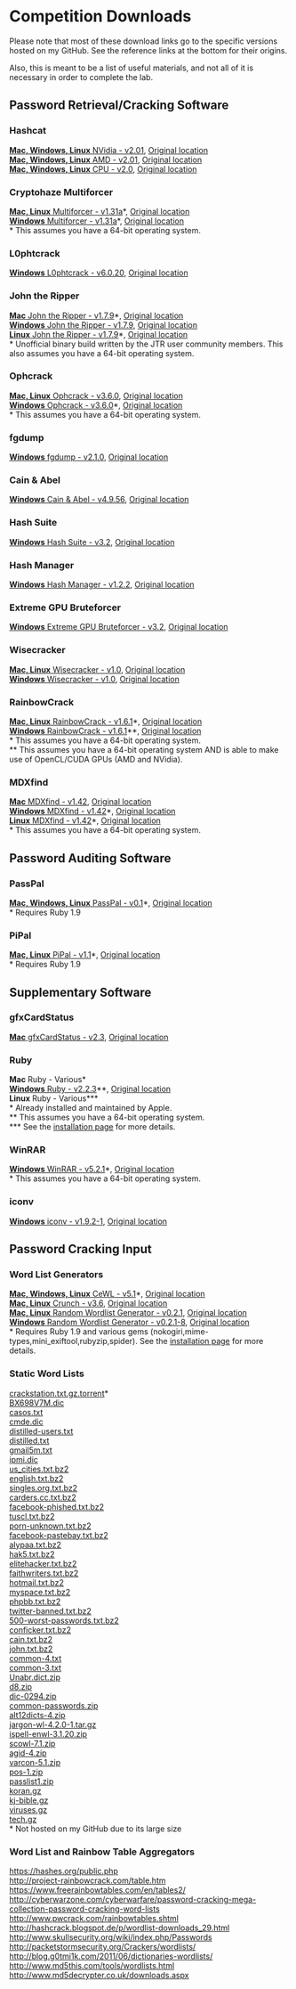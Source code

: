 # Competition Downloads  
Please note that most of these download links go to the specific versions hosted on my GitHub.  See the reference links at the bottom for their origins.  

Also, this is meant to be a list of useful materials, and not all of it is necessary in order to complete the lab.  

## Password Retrieval/Cracking Software  
### Hashcat  
[__Mac, Windows, Linux__ NVidia - v2.01](https://github.com/JonZeolla/Lab/tree/PasswordCracking/.Storage/cudaHashcat-2.01.7z), [Original location][1]  
[__Mac, Windows, Linux__ AMD - v2.01](https://github.com/JonZeolla/Lab/tree/PasswordCracking/.Storage/oclHashcat-2.01.7z), [Original location][2]  
[__Mac, Windows, Linux__ CPU - v2.0](https://github.com/JonZeolla/Lab/tree/PasswordCracking/.Storage/hashcat-2.00.7z), [Original location][3]  

### Cryptohaze Multiforcer  
[__Mac, Linux__ Multiforcer - v1.31a](https://github.com/JonZeolla/Lab/tree/PasswordCracking/.Storage/Cryptohaze-Linux_x64_1_31a.tar.bz2)\*, [Original location][4]  
[__Windows__ Multiforcer - v1.31a](https://github.com/JonZeolla/Lab/tree/PasswordCracking/.Storage/Cryptohaze-Windows_x64_1_31a.zip)\*, [Original location][5]  
\* This assumes you have a 64-bit operating system.  

### L0phtcrack  
[__Windows__ L0phtcrack - v6.0.20](https://github.com/JonZeolla/Lab/tree/PasswordCracking/.Storage/lc6setup_v6.0.20.exe), [Original location][6]  

### John the Ripper  
[__Mac__ John the Ripper - v1.7.9](https://github.com/JonZeolla/Lab/tree/PasswordCracking/.Storage/john-1.7.9-jumbo-7-macosx-Intel-2.zip)\*, [Original location][7]  
[__Windows__ John the Ripper - v1.7.9](https://github.com/JonZeolla/Lab/tree/PasswordCracking/.Storage/john179w2.zip), [Original location][8]  
[__Linux__ John the Ripper - v1.7.9](https://github.com/JonZeolla/Lab/tree/PasswordCracking/.Storage/john-1.7.9-jumbo-7-Linux-x86-64.tar.gz)\*, [Original location][9]  
\* Unofficial binary build written by the JTR user community members.  This also assumes you have a 64-bit operating system.  

### Ophcrack  
[__Mac, Linux__ Ophcrack - v3.6.0](https://github.com/JonZeolla/Lab/tree/PasswordCracking/.Storage/ophcrack-3.6.0.tar.bz2), [Original location][10]  
[__Windows__ Ophcrack - v3.6.0](https://github.com/JonZeolla/Lab/tree/PasswordCracking/.Storage/ophcrack-win64-installer-3.6.0.exe)\*, [Original location][11]  
\* This assumes you have a 64-bit operating system.  

### fgdump  
[__Windows__ fgdump - v2.1.0](https://github.com/JonZeolla/Lab/tree/PasswordCracking/.Storage/fgdump.exe), [Original location][12]  

### Cain & Abel  
[__Windows__ Cain & Abel - v4.9.56](https://github.com/JonZeolla/Lab/tree/PasswordCracking/.Storage/ca_setup.exe), [Original location][13]  

### Hash Suite  
[__Windows__ Hash Suite - v3.2](https://github.com/JonZeolla/Lab/tree/PasswordCracking/.Storage/Hash_Suite_Free_3_2.zip), [Original location][14]  

### Hash Manager  
[__Windows__ Hash Manager - v1.2.2](https://github.com/JonZeolla/Lab/tree/PasswordCracking/.Storage/HM.zip), [Original location][15]  

### Extreme GPU Bruteforcer  
[__Windows__ Extreme GPU Bruteforcer - v3.2](https://github.com/JonZeolla/Lab/tree/PasswordCracking/.Storage/EGB.zip), [Original location][16]  

### Wisecracker  
[__Mac, Linux__ Wisecracker - v1.0](https://github.com/JonZeolla/Lab/tree/PasswordCracking/.Storage/wisecracker_v1.0.tar.gz), [Original location][17]  
[__Windows__ Wisecracker - v1.0](https://github.com/JonZeolla/Lab/tree/PasswordCracking/.Storage/wisecracker_v1.0.zip), [Original location][18]  

### RainbowCrack  
[__Mac, Linux__ RainbowCrack - v1.6.1](https://github.com/JonZeolla/Lab/tree/PasswordCracking/.Storage/rainbowcrack-1.6.1-linux64.zip)\*, [Original location][19]  
[__Windows__ RainbowCrack - v1.6.1](https://github.com/JonZeolla/Lab/tree/PasswordCracking/.Storage/rainbowcrack-1.6.1-win64.zip)\*\*, [Original location][20]  
\* This assumes you have a 64-bit operating system.  
\*\* This assumes you have a 64-bit operating system AND is able to make use of OpenCL/CUDA GPUs (AMD and NVidia).  

### MDXfind
[__Mac__ MDXfind - v1.42](https://github.com/JonZeolla/Lab/tree/PasswordCracking/.Storage/MDXfind_Mac), [Original location][21]  
[__Windows__ MDXfind - v1.42](https://github.com/JonZeolla/Lab/tree/PasswordCracking/.Storage/MDXfind.exe)\*, [Original location][22]  
[__Linux__ MDXfind - v1.42](https://github.com/JonZeolla/Lab/tree/PasswordCracking/.Storage/MDXfind_Linux)\*, [Original location][23]  
\* This assumes you have a 64-bit operating system.  


## Password Auditing Software  
### PassPal  
[__Mac, Windows, Linux__ PassPal - v0.1](https://github.com/JonZeolla/Lab/tree/PasswordCracking/.Storage/passpal.rb)\*, [Original location][24]  
\* Requires Ruby 1.9  

### PiPal  
[__Mac, Linux__ PiPal - v1.1](https://github.com/JonZeolla/Lab/tree/PasswordCracking/.Storage/pipal_1.1.tar.bz2)\*, [Original location][25]  
\* Requires Ruby 1.9  


## Supplementary Software  
### gfxCardStatus  
[__Mac__ gfxCardStatus - v2.3](https://github.com/JonZeolla/Lab/tree/PasswordCracking/.Storage/gfxCardStatus-2.3.zip), [Original location][26]  

### Ruby  
__Mac__ Ruby - Various\*  
[__Windows__ Ruby - v2.2.3](https://github.com/JonZeolla/Lab/tree/PasswordCracking/.Storage/rubyinstaller-2.2.3-x64.exe)\*\*, [Original location][27]  
__Linux__ Ruby - Various\*\*\*  
\* Already installed and maintained by Apple.  
\*\* This assumes you have a 64-bit operating system.  
\*\*\* See the [installation page](https://www.ruby-lang.org/en/documentation/installation/) for more details.  

### WinRAR
[__Windows__ WinRAR - v5.2.1](https://github.com/JonZeolla/Lab/tree/PasswordCracking/.Storage/winrar-x64-521.exe)\*, [Original location][28]  
\* This assumes you have a 64-bit operating system.  

### iconv
[__Windows__ iconv - v1.9.2-1](https://github.com/JonZeolla/Lab/tree/PasswordCracking/.Storage/libiconv-1.9.2-1-bin.zip), [Original location][29]  


## Password Cracking Input  
### Word List Generators  
[__Mac, Windows, Linux__ CeWL - v5.1](https://github.com/JonZeolla/Lab/tree/PasswordCracking/.Storage/cewl_5.1.tar.bz2)\*, [Original location][30]  
[__Mac, Linux__ Crunch - v3.6](https://github.com/JonZeolla/Lab/tree/PasswordCracking/.Storage/crunch-3.6.tgz), [Original location][31]  
[__Mac, Linux__ Random Wordlist Generator - v0.2.1](https://github.com/JonZeolla/Lab/tree/PasswordCracking/.Storage/RandomWordlistGenerator-0.2.1.tar.bz2), [Original location][32]  
[__Windows__ Random Wordlist Generator - v0.2.1-8](https://github.com/JonZeolla/Lab/tree/PasswordCracking/.Storage/RandomWordlistGenerator-0.2.1-8-downloader.exe), [Original location][33]  
\* Requires Ruby 1.9 and various gems (nokogiri,mime-types,mini_exiftool,rubyzip,spider).  See the [installation page](https://digi.ninja/projects/cewl.php#installation) for more details.  

### Static Word Lists
[crackstation.txt.gz.torrent](https://crackstation.net/downloads/crackstation.txt.gz.torrent)\*  
[BX698V7M.dic](https://github.com/JonZeolla/Lab/tree/PasswordCracking/.Storage/Lists/BX698V7M.dic)  
[casos.txt](https://github.com/JonZeolla/Lab/tree/PasswordCracking/.Storage/Lists/casos.txt)  
[cmde.dic](https://github.com/JonZeolla/Lab/tree/PasswordCracking/.Storage/Lists/cmde.dic)  
[distilled-users.txt](https://github.com/JonZeolla/Lab/tree/PasswordCracking/.Storage/Lists/distilled-users.txt)  
[distilled.txt](https://github.com/JonZeolla/Lab/tree/PasswordCracking/.Storage/Lists/distilled.txt)  
[gmail5m.txt](https://github.com/JonZeolla/Lab/tree/PasswordCracking/.Storage/Lists/gmail5m.txt)  
[ipmi.dic](https://github.com/JonZeolla/Lab/tree/PasswordCracking/.Storage/Lists/ipmi.dic)  
[us_cities.txt.bz2](https://github.com/JonZeolla/Lab/tree/PasswordCracking/.Storage/Lists/us_cities.txt.bz2)  
[english.txt.bz2](https://github.com/JonZeolla/Lab/tree/PasswordCracking/.Storage/Lists/english.txt.bz2)  
[singles.org.txt.bz2](https://github.com/JonZeolla/Lab/tree/PasswordCracking/.Storage/Lists/singles.org.txt.bz2)  
[carders.cc.txt.bz2](https://github.com/JonZeolla/Lab/tree/PasswordCracking/.Storage/Lists/carders.cc.txt.bz2)  
[facebook-phished.txt.bz2](https://github.com/JonZeolla/Lab/tree/PasswordCracking/.Storage/Lists/facebook-phished.txt.bz2)  
[tuscl.txt.bz2](https://github.com/JonZeolla/Lab/tree/PasswordCracking/.Storage/Lists/tuscl.txt.bz2)  
[porn-unknown.txt.bz2](https://github.com/JonZeolla/Lab/tree/PasswordCracking/.Storage/Lists/porn-unknown.txt.bz2)  
[facebook-pastebay.txt.bz2](https://github.com/JonZeolla/Lab/tree/PasswordCracking/.Storage/Lists/facebook-pastebay.txt.bz2)  
[alypaa.txt.bz2](https://github.com/JonZeolla/Lab/tree/PasswordCracking/.Storage/Lists/alypaa.txt.bz2)  
[hak5.txt.bz2](https://github.com/JonZeolla/Lab/tree/PasswordCracking/.Storage/Lists/hak5.txt.bz2)  
[elitehacker.txt.bz2](https://github.com/JonZeolla/Lab/tree/PasswordCracking/.Storage/Lists/elitehacker.txt.bz2)  
[faithwriters.txt.bz2](https://github.com/JonZeolla/Lab/tree/PasswordCracking/.Storage/Lists/faithwriters.txt.bz2)  
[hotmail.txt.bz2](https://github.com/JonZeolla/Lab/tree/PasswordCracking/.Storage/Lists/hotmail.txt.bz2)  
[myspace.txt.bz2](https://github.com/JonZeolla/Lab/tree/PasswordCracking/.Storage/Lists/myspace.txt.bz2)  
[phpbb.txt.bz2](https://github.com/JonZeolla/Lab/tree/PasswordCracking/.Storage/Lists/phpbb.txt.bz2)  
[twitter-banned.txt.bz2](https://github.com/JonZeolla/Lab/tree/PasswordCracking/.Storage/Lists/twitter-banned.txt.bz2)  
[500-worst-passwords.txt.bz2](https://github.com/JonZeolla/Lab/tree/PasswordCracking/.Storage/Lists/500-worst-passwords.txt.bz2)  
[conficker.txt.bz2](https://github.com/JonZeolla/Lab/tree/PasswordCracking/.Storage/Lists/nconficker.txt.bz2)  
[cain.txt.bz2](https://github.com/JonZeolla/Lab/tree/PasswordCracking/.Storage/Lists/cain.txt.bz2)  
[john.txt.bz2](https://github.com/JonZeolla/Lab/tree/PasswordCracking/.Storage/Lists/john.txt.bz2)  
[common-4.txt](https://github.com/JonZeolla/Lab/tree/PasswordCracking/.Storage/Lists/common-4.txt)  
[common-3.txt](https://github.com/JonZeolla/Lab/tree/PasswordCracking/.Storage/Lists/common-3.txt)  
[Unabr.dict.zip](https://github.com/JonZeolla/Lab/tree/PasswordCracking/.Storage/Lists/Unabr.dict.zip)  
[d8.zip](https://github.com/JonZeolla/Lab/tree/PasswordCracking/.Storage/Lists/d8.zip)  
[dic-0294.zip](https://github.com/JonZeolla/Lab/tree/PasswordCracking/.Storage/Lists/dic-0294.zip)  
[common-passwords.zip](https://github.com/JonZeolla/Lab/tree/PasswordCracking/.Storage/Lists/common-passwords.zip)  
[alt12dicts-4.zip](https://github.com/JonZeolla/Lab/tree/PasswordCracking/.Storage/Lists/alt12dicts-4.zip)  
[jargon-wl-4.2.0-1.tar.gz](https://github.com/JonZeolla/Lab/tree/PasswordCracking/.Storage/Lists/jargon-wl-4.2.0-1.tar.gz)  
[ispell-enwl-3.1.20.zip](https://github.com/JonZeolla/Lab/tree/PasswordCracking/.Storage/Lists/ispell-enwl-3.1.20.zip)  
[scowl-7.1.zip](https://github.com/JonZeolla/Lab/tree/PasswordCracking/.Storage/Lists/scowl-7.1.zip)  
[agid-4.zip](https://github.com/JonZeolla/Lab/tree/PasswordCracking/.Storage/Lists/agid-4.zip)  
[varcon-5.1.zip](https://github.com/JonZeolla/Lab/tree/PasswordCracking/.Storage/Lists/varcon-5.1.zip)  
[pos-1.zip](https://github.com/JonZeolla/Lab/tree/PasswordCracking/.Storage/Lists/pos-1.zip)  
[passlist1.zip](https://github.com/JonZeolla/Lab/tree/PasswordCracking/.Storage/Lists/passlist1.zip)  
[koran.gz](https://github.com/JonZeolla/Lab/tree/PasswordCracking/.Storage/Lists/koran.gz)  
[kj-bible.gz](https://github.com/JonZeolla/Lab/tree/PasswordCracking/.Storage/Lists/kj-bible.gz)  
[viruses.gz](https://github.com/JonZeolla/Lab/tree/PasswordCracking/.Storage/Lists/viruses.gz)  
[tech.gz](https://github.com/JonZeolla/Lab/tree/PasswordCracking/.Storage/Lists/tech.gz)  
\* Not hosted on my GitHub due to its large size

### Word List and Rainbow Table Aggregators  
https://hashes.org/public.php  
http://project-rainbowcrack.com/table.htm  
https://www.freerainbowtables.com/en/tables2/  
http://cyberwarzone.com/cyberwarfare/password-cracking-mega-collection-password-cracking-word-lists  
http://www.pwcrack.com/rainbowtables.shtml  
http://hashcrack.blogspot.de/p/wordlist-downloads_29.html  
http://www.skullsecurity.org/wiki/index.php/Passwords  
http://packetstormsecurity.org/Crackers/wordlists/  
http://blog.g0tmi1k.com/2011/06/dictionaries-wordlists/  
http://www.md5this.com/tools/wordlists.html  
http://www.md5decrypter.co.uk/downloads.aspx  


[1]: http://hashcat.net/files/cudaHashcat-2.01.7z  
[2]: http://hashcat.net/files/oclHashcat-2.01.7z  
[3]: http://hashcat.net/files/hashcat-2.00.7z  
[4]: http://downloads.sourceforge.net/project/cryptohaze/Cryptohaze-Linux_x64_1_31a.tar.bz2  
[5]: http://downloads.sourceforge.net/project/cryptohaze/Cryptohaze-Windows_x64_1_31a.zip  
[6]: http://www.l0phtcrack.com/lc6setup_v6.0.20.exe  
[7]: http://openwall.info/wiki/_media/john/john-1.7.9-jumbo-7-macosx-Intel-2.zip  
[8]: http://www.openwall.com/john/h/john179w2.zip  
[9]: http://openwall.info/wiki/_media/john/john-1.7.9-jumbo-7-Linux-x86-64.tar.gz  
[10]: http://downloads.sourceforge.net/project/ophcrack/ophcrack/3.6.0/ophcrack-3.6.0.tar.bz2  
[11]: http://downloads.sourceforge.net/project/ophcrack/ophcrack/3.6.0/ophcrack-win64-installer-3.6.0.exe  
[12]: http://www.foofus.net/fizzgig/fgdump/fgdump-2.1.0-exeonly.zip  
[13]: http://www.oxid.it/downloads/ca_setup.exe  
[14]: http://hashsuite.openwall.net/downloads/Hash_Suite_Free_3_2.zip  
[15]: http://www.insidepro.com/download/HM.zip  
[16]: http://www.insidepro.com/download/EGB.zip  
[17]: http://selectiveintellect.com/wisecracker_v1.0.tar.gz  
[18]: http://selectiveintellect.com/wisecracker_v1.0.zip  
[19]: http://project-rainbowcrack.com/rainbowcrack-1.6.1-linux64.zip  
[20]: http://project-rainbowcrack.com/rainbowcrack-1.6.1-win64.zip  
[21]: https://hashes.org/mdxfind.php?get=33  
[22]: https://hashes.org/mdxfind.php?get=35  
[23]: https://hashes.org/mdxfind.php?get=32  
[24]: https://github.com/arex1337/Passpal/blob/0.1/passpal.rb  
[25]: https://digi.ninja/files/pipal_1.1.tar.bz2  
[26]: http://gfx.io/downloads/gfxCardStatus-2.3.zip  
[27]: http://dl.bintray.com/oneclick/rubyinstaller/rubyinstaller-2.2.3-x64.exe  
[28]: http://www.rarlab.com/rar/winrar-x64-521.exe  
[29]: http://downloads.sourceforge.net/project/gnuwin32/sed/4.2.1/sed-4.2.1-bin.zip?r=&ts=1443121316&use_mirror=iweb  
[30]: https://digi.ninja/files/cewl_5.1.tar.bz2  
[31]: http://downloads.sourceforge.net/project/crunch-wordlist/crunch-wordlist/crunch-3.6.tgz  
[32]: https://github.com/Faster3ck/RandomWordlistGenerator/tree/v0.2.1  
[33]: http://downloads.sourceforge.net/project/random-wordlist-generator/Random%20Wordlist%20Generator/0.2/RandomWordlistGenerator-0.2.1-8-downloader.exe  

